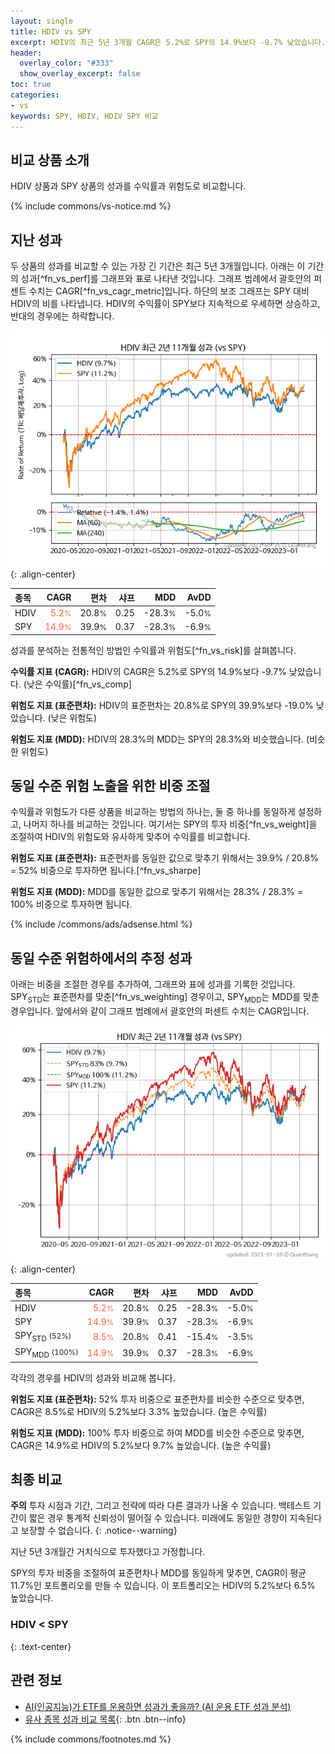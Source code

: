 ```yaml
---
layout: single
title: HDIV vs SPY
excerpt: HDIV의 최근 5년 3개월 CAGR은 5.2%로 SPY의 14.9%보다 -9.7% 낮았습니다.
header:
  overlay_color: "#333"
  show_overlay_excerpt: false
toc: true
categories:
- vs
keywords: SPY, HDIV, HDIV SPY 비교
---
```


## 비교 상품 소개


HDIV 상품과 SPY 상품의 성과를 수익률과 위험도로 비교합니다.





{% include commons/vs-notice.md %}

## 지난 성과

두 상품의 성과를 비교할 수 있는 가장 긴 기간은 최근 5년 3개월입니다. 아래는 이 기간의 성과[^fn_vs_perf]를 그래프와 표로 나타낸 것입니다.
그래프 범례에서 괄호안의 퍼센트 수치는 CAGR[^fn_vs_cagr_metric]입니다.
하단의 보조 그래프는 SPY 대비 HDIV의 비를 나타냅니다.
HDIV의 수익률이 SPY보다 지속적으로 우세하면 상승하고, 반대의 경우에는 하락합니다.

![HDIV](/vs/images/hdiv-vs-spy_dual.png){: .align-center}

| **종목** | **CAGR** | **편차** | **샤프** | **MDD** | **AvDD** |
| :------------ | ------: | -----------: | -------: | ------: | -------: |
| HDIV | <span style="color: tomato">5.2<small>%</small></span> | 20.8<small>%</small> | 0.25 | -28.3<small>%</small> | -5.0<small>%</small> |
| SPY | <span style="color: tomato">14.9<small>%</small></span> | 39.9<small>%</small> | 0.37 | -28.3<small>%</small> | -6.9<small>%</small> |

<!-- more -->


성과를 분석하는 전통적인 방법인 수익률과 위험도[^fn_vs_risk]를 살펴봅니다.

**수익률 지표 (CAGR):** HDIV의 CAGR은 5.2%로 SPY의 14.9%보다 -9.7% 낮았습니다. (낮은 수익률)[^fn_vs_comp]

**위험도 지표 (표준편차):** HDIV의 표준편차는 20.8%로 SPY의 39.9%보다 -19.0% 낮았습니다. (낮은 위험도)

**위험도 지표 (MDD):** HDIV의 28.3%의 MDD는 SPY의 28.3%와 비슷했습니다. (비슷한 위험도)



## 동일 수준 위험 노출을 위한 비중 조절

수익률과 위험도가 다른 상품을 비교하는 방법의 하나는, 둘 중 하나를 동일하게 설정하고, 나머지 하나를 비교하는 것입니다.
여기서는 SPY의 투자 비중[^fn_vs_weight]을 조절하여 HDIV의 위험도와 유사하게 맞추어 수익률를 비교합니다.

**위험도 지표 (표준편차):** 표준편차를 동일한 값으로 맞추기 위해서는 39.9% / 20.8% = 52% 비중으로 투자하면 됩니다.[^fn_vs_sharpe]

**위험도 지표 (MDD):** MDD를 동일한 값으로 맞추기 위해서는 28.3% / 28.3% = 100% 비중으로 투자하면 됩니다.


{% include /commons/ads/adsense.html %}



## 동일 수준 위험하에서의 추정 성과

아래는 비중을 조절한 경우를 추가하여, 그래프와 표에 성과를 기록한 것입니다.
SPY<sub>STD</sub>는 표준편차를 맞춘[^fn_vs_weighting] 경우이고, SPY<sub>MDD</sub>는 MDD를 맞춘 경우입니다.
앞에서와 같이 그래프 범례에서 괄호안의 퍼센트 수치는 CAGR입니다.


![HDIV](/vs/images/hdiv-vs-spy.png){: .align-center}



| **종목** | **CAGR** | **편차** | **샤프** | **MDD** | **AvDD** |
| :------------ | ------: | -----------: | -------: | ------: | -------: |
| HDIV | <span style="color: tomato">5.2<small>%</small></span> | 20.8<small>%</small> | 0.25 | -28.3<small>%</small> | -5.0<small>%</small> |
| SPY | <span style="color: tomato">14.9<small>%</small></span> | 39.9<small>%</small> | 0.37 | -28.3<small>%</small> | -6.9<small>%</small> |
| SPY<sub>STD</sub> <small>(52%)</small> | <span style="color: tomato">8.5<small>%</small></span> | 20.8<small>%</small> | 0.41 | -15.4<small>%</small> | -3.5<small>%</small> |
| SPY<sub>MDD</sub> <small>(100%)</small> | <span style="color: tomato">14.9<small>%</small></span> | 39.9<small>%</small> | 0.37 | -28.3<small>%</small> | -6.9<small>%</small> |



각각의 경우를 HDIV의 성과와 비교해 봅니다.

**위험도 지표 (표준편차):** 52% 투자 비중으로 표준편차를 비슷한 수준으로 맞추면, CAGR은 8.5%로 HDIV의 5.2%보다 3.3% 높았습니다. (높은 수익률)

**위험도 지표 (MDD):** 100% 투자 비중으로 하여 MDD를 비슷한 수준으로 맞추면, CAGR은 14.9%로 HDIV의 5.2%보다 9.7% 높았습니다. (높은 수익률)




## 최종 비교

**주의** 투자 시점과 기간, 그리고 전략에 따라 다른 결과가 나올 수 있습니다. 백테스트 기간이 짧은 경우 통계적 신뢰성이 떨어질 수 있습니다. 미래에도 동일한 경향이 지속된다고 보장할 수 없습니다.
{: .notice--warning}

지난 5년 3개월간 거치식으로 투자했다고 가정합니다.

SPY의 투자 비중을 조절하여 표준편차나 MDD를 동일하게 맞추면, CAGR이 평균 11.7%인 포트폴리오를 만들 수 있습니다.
이 포트폴리오는 HDIV의 5.2%보다 6.5% 높았습니다.

### HDIV	&lt; SPY
{: .text-center}


## 관련 정보

- [AI(인공지능)가 ETF를 운용하면 성과가 좋을까? (AI 운용 ETF 성과 분석)](https://kongdori.tistory.com/175)
- [유사 종목 성과 비교 목록](/vs/){: .btn .btn--info}

{% include commons/footnotes.md %}